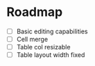 # Roadmap

- [ ] Basic editing capabilities
- [ ] Cell merge
- [ ] Table col resizable
- [ ] Table layout width fixed
